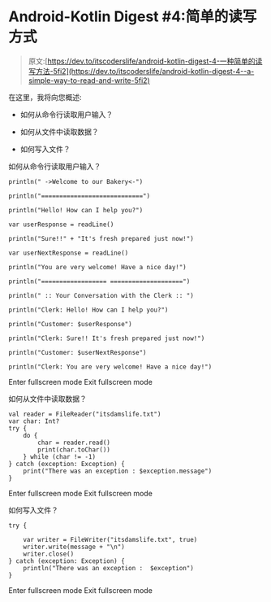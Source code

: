 # Android-Kotlin Digest #4:简单的读写方式

> 原文:[https://dev.to/itscoderslife/android-kotlin-digest-4-一种简单的读写方法-5fi2](https://dev.to/itscoderslife/android-kotlin-digest-4--a-simple-way-to-read-and-write-5fi2)

在这里，我将向您概述:

*   如何从命令行读取用户输入？

*   如何从文件中读取数据？

*   如何写入文件？

如何从命令行读取用户输入？

```
println(" ->Welcome to our Bakery<-")

println("============================")

println("Hello! How can I help you?")

var userResponse = readLine()

println("Sure!!" + "It's fresh prepared just now!")

var userNextResponse = readLine()

println("You are very welcome! Have a nice day!")

println("================== ====================")

println(" :: Your Conversation with the Clerk :: ")

println("Clerk: Hello! How can I help you?")

println("Customer: $userResponse")

println("Clerk: Sure!! It's fresh prepared just now!")

println("Customer: $userNextResponse")

println("Clerk: You are very welcome! Have a nice day!") 
```

Enter fullscreen mode Exit fullscreen mode

如何从文件中读取数据？

```
val reader = FileReader("itsdamslife.txt")
var char: Int?
try {
    do {
        char = reader.read()
        print(char.toChar())
    } while (char != -1)
} catch (exception: Exception) {
    print("There was an exception : $exception.message")
} 
```

Enter fullscreen mode Exit fullscreen mode

如何写入文件？

```
try {

    var writer = FileWriter("itsdamslife.txt", true)
    writer.write(message + "\n")
    writer.close()
} catch (exception: Exception) {
    println("There was an exception :  $exception")
} 
```

Enter fullscreen mode Exit fullscreen mode